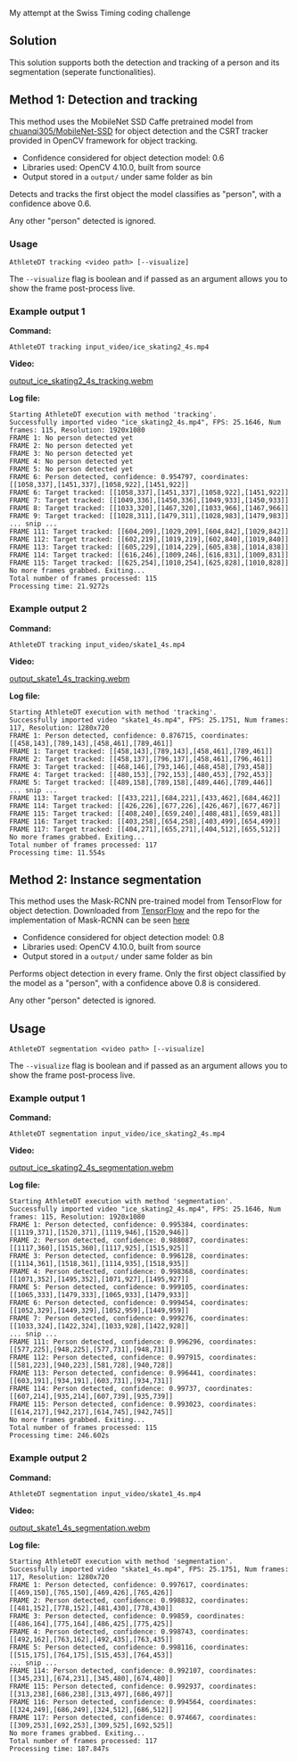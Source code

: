 My attempt at the Swiss Timing coding challenge

## Solution

This solution supports both the detection and tracking of a person and its segmentation (seperate functionalities).

## Method 1: Detection and tracking

This method uses the MobileNet SSD Caffe pretrained model from [chuanqi305/MobileNet-SSD](https://github.com/chuanqi305/MobileNet-SSD) for object detection and the CSRT tracker provided in OpenCV framework for object tracking.
* Confidence considered for object detection model: 0.6
* Libraries used: OpenCV 4.10.0, built from source
* Output stored in a `output/` under same folder as bin

Detects and tracks the first object the model classifies as "person", with a confidence above 0.6.

Any other "person" detected is ignored.

### Usage

`AthleteDT tracking <video path> [--visualize]`

The `--visualize` flag is boolean and if passed as an argument allows you to show the frame post-process live.

### Example output 1

**Command:**

`AthleteDT tracking input_video/ice_skating2_4s.mp4`

**Video:**

[output_ice_skating2_4s_tracking.webm](https://github.com/PedroM25/AthleteDT/assets/40021588/367b95a8-2f89-4e1f-aaf9-3631b2eeb96d)

**Log file:**

```log
Starting AthleteDT execution with method 'tracking'.
Successfully imported video "ice_skating2_4s.mp4", FPS: 25.1646, Num frames: 115, Resolution: 1920x1080
FRAME 1: No person detected yet
FRAME 2: No person detected yet
FRAME 3: No person detected yet
FRAME 4: No person detected yet
FRAME 5: No person detected yet
FRAME 6: Person detected, confidence: 0.954797, coordinates: [[1058,337],[1451,337],[1058,922],[1451,922]]
FRAME 6: Target tracked: [[1058,337],[1451,337],[1058,922],[1451,922]]
FRAME 7: Target tracked: [[1049,336],[1450,336],[1049,933],[1450,933]]
FRAME 8: Target tracked: [[1033,320],[1467,320],[1033,966],[1467,966]]
FRAME 9: Target tracked: [[1028,311],[1479,311],[1028,983],[1479,983]]
... snip ...
FRAME 111: Target tracked: [[604,209],[1029,209],[604,842],[1029,842]]
FRAME 112: Target tracked: [[602,219],[1019,219],[602,840],[1019,840]]
FRAME 113: Target tracked: [[605,229],[1014,229],[605,838],[1014,838]]
FRAME 114: Target tracked: [[616,246],[1009,246],[616,831],[1009,831]]
FRAME 115: Target tracked: [[625,254],[1010,254],[625,828],[1010,828]]
No more frames grabbed. Exiting...
Total number of frames processed: 115
Processing time: 21.9272s
```

### Example output 2

**Command:**

`AthleteDT tracking input_video/skate1_4s.mp4`

**Video:**

[output_skate1_4s_tracking.webm](https://github.com/PedroM25/AthleteDT/assets/40021588/bb5c66d3-9282-4514-a649-d9480cc4c8b2)


**Log file:**

```log
Starting AthleteDT execution with method 'tracking'.
Successfully imported video "skate1_4s.mp4", FPS: 25.1751, Num frames: 117, Resolution: 1280x720
FRAME 1: Person detected, confidence: 0.876715, coordinates: [[458,143],[789,143],[458,461],[789,461]]
FRAME 1: Target tracked: [[458,143],[789,143],[458,461],[789,461]]
FRAME 2: Target tracked: [[458,137],[796,137],[458,461],[796,461]]
FRAME 3: Target tracked: [[468,146],[793,146],[468,458],[793,458]]
FRAME 4: Target tracked: [[480,153],[792,153],[480,453],[792,453]]
FRAME 5: Target tracked: [[489,158],[789,158],[489,446],[789,446]]
... snip ...
FRAME 113: Target tracked: [[433,221],[684,221],[433,462],[684,462]]
FRAME 114: Target tracked: [[426,226],[677,226],[426,467],[677,467]]
FRAME 115: Target tracked: [[408,240],[659,240],[408,481],[659,481]]
FRAME 116: Target tracked: [[403,258],[654,258],[403,499],[654,499]]
FRAME 117: Target tracked: [[404,271],[655,271],[404,512],[655,512]]
No more frames grabbed. Exiting...
Total number of frames processed: 117
Processing time: 11.554s
```

## Method 2: Instance segmentation

This method uses the Mask-RCNN pre-trained model from TensorFlow for object detection. Downloaded from [TensorFlow](http://download.tensorflow.org/models/object_detection/mask_rcnn_inception_v2_coco_2018_01_28.tar.gz) and the repo for the implementation of Mask-RCNN can be seen [here](https://github.com/matterport/Mask_RCNN)
* Confidence considered for object detection model: 0.8
* Libraries used: OpenCV 4.10.0, built from source
* Output stored in a `output/` under same folder as bin

Performs object detection in every frame. Only the first object classified by the model as a "person", with a confidence above 0.8 is considered.

Any other "person" detected is ignored.

## Usage

`AthleteDT segmentation <video path> [--visualize]`

The `--visualize` flag is boolean and if passed as an argument allows you to show the frame post-process live.

### Example output 1

**Command:**

`AthleteDT segmentation input_video/ice_skating2_4s.mp4`

**Video:**

[output_ice_skating2_4s_segmentation.webm](https://github.com/PedroM25/AthleteDT-segmentation/assets/40021588/96b36d1d-8ce9-4224-9dba-40e1cb2560b3)

**Log file:**

```log
Starting AthleteDT execution with method 'segmentation'.
Successfully imported video "ice_skating2_4s.mp4", FPS: 25.1646, Num frames: 115, Resolution: 1920x1080
FRAME 1: Person detected, confidence: 0.995384, coordinates: [[1119,371],[1520,371],[1119,946],[1520,946]]
FRAME 2: Person detected, confidence: 0.988087, coordinates: [[1117,360],[1515,360],[1117,925],[1515,925]]
FRAME 3: Person detected, confidence: 0.996128, coordinates: [[1114,361],[1518,361],[1114,935],[1518,935]]
FRAME 4: Person detected, confidence: 0.998368, coordinates: [[1071,352],[1495,352],[1071,927],[1495,927]]
FRAME 5: Person detected, confidence: 0.999105, coordinates: [[1065,333],[1479,333],[1065,933],[1479,933]]
FRAME 6: Person detected, confidence: 0.999454, coordinates: [[1052,329],[1449,329],[1052,959],[1449,959]]
FRAME 7: Person detected, confidence: 0.999276, coordinates: [[1033,324],[1422,324],[1033,928],[1422,928]]
... snip ...
FRAME 111: Person detected, confidence: 0.996296, coordinates: [[577,225],[948,225],[577,731],[948,731]]
FRAME 112: Person detected, confidence: 0.997915, coordinates: [[581,223],[940,223],[581,728],[940,728]]
FRAME 113: Person detected, confidence: 0.996441, coordinates: [[603,191],[934,191],[603,731],[934,731]]
FRAME 114: Person detected, confidence: 0.99737, coordinates: [[607,214],[935,214],[607,739],[935,739]]
FRAME 115: Person detected, confidence: 0.993023, coordinates: [[614,217],[942,217],[614,745],[942,745]]
No more frames grabbed. Exiting...
Total number of frames processed: 115
Processing time: 246.602s
```

### Example output 2

**Command:**

`AthleteDT segmentation input_video/skate1_4s.mp4`

**Video:**

[output_skate1_4s_segmentation.webm](https://github.com/user-attachments/assets/df1cd88c-c5d6-439a-9e36-b1d726bec556)

**Log file:**

```log
Starting AthleteDT execution with method 'segmentation'.
Successfully imported video "skate1_4s.mp4", FPS: 25.1751, Num frames: 117, Resolution: 1280x720
FRAME 1: Person detected, confidence: 0.997617, coordinates: [[469,150],[765,150],[469,426],[765,426]]
FRAME 2: Person detected, confidence: 0.998832, coordinates: [[481,152],[778,152],[481,430],[778,430]]
FRAME 3: Person detected, confidence: 0.99859, coordinates: [[486,164],[775,164],[486,425],[775,425]]
FRAME 4: Person detected, confidence: 0.998743, coordinates: [[492,162],[763,162],[492,435],[763,435]]
FRAME 5: Person detected, confidence: 0.998116, coordinates: [[515,175],[764,175],[515,453],[764,453]]
... snip ...
FRAME 114: Person detected, confidence: 0.992107, coordinates: [[345,231],[674,231],[345,480],[674,480]]
FRAME 115: Person detected, confidence: 0.992937, coordinates: [[313,238],[686,238],[313,497],[686,497]]
FRAME 116: Person detected, confidence: 0.994564, coordinates: [[324,249],[686,249],[324,512],[686,512]]
FRAME 117: Person detected, confidence: 0.974667, coordinates: [[309,253],[692,253],[309,525],[692,525]]
No more frames grabbed. Exiting...
Total number of frames processed: 117
Processing time: 187.847s
```

